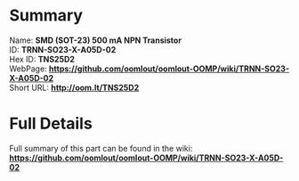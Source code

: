 
Summary
=================
  
Name: __SMD (SOT-23) 500 mA NPN Transistor__    
ID: __TRNN-SO23-X-A05D-02__   
Hex ID: __TNS25D2__   
WebPage: __https://github.com/oomlout/oomlout-OOMP/wiki/TRNN-SO23-X-A05D-02__   
Short URL: __http://oom.lt/TNS25D2__   

Full Details
==========================
Full summary of this part can be found in the wiki:   
__https://github.com/oomlout/oomlout-OOMP/wiki/TRNN-SO23-X-A05D-02__    

